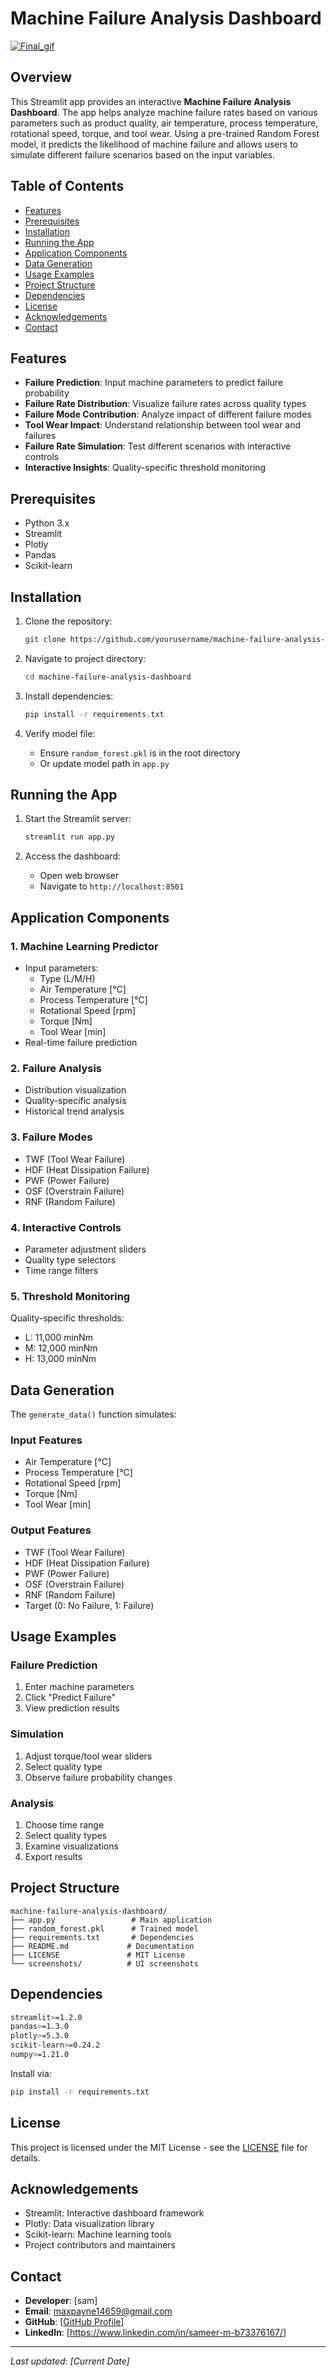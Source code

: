 # Machine Failure Analysis Dashboard

[
![Final_gif](https://github.com/user-attachments/assets/aba2735c-af1d-42ed-9d23-7035e8af2bc5)
](url)

## Overview

This Streamlit app provides an interactive **Machine Failure Analysis Dashboard**. The app helps analyze machine failure rates based on various parameters such as product quality, air temperature, process temperature, rotational speed, torque, and tool wear. Using a pre-trained Random Forest model, it predicts the likelihood of machine failure and allows users to simulate different failure scenarios based on the input variables.

## Table of Contents

- [Features](#features)
- [Prerequisites](#prerequisites)
- [Installation](#installation)
- [Running the App](#running-the-app)
- [Application Components](#application-components)
- [Data Generation](#data-generation)
- [Usage Examples](#usage-examples)
- [Project Structure](#project-structure)
- [Dependencies](#dependencies)
- [License](#license)
- [Acknowledgements](#acknowledgements)
- [Contact](#contact)

## Features

- **Failure Prediction**: Input machine parameters to predict failure probability
- **Failure Rate Distribution**: Visualize failure rates across quality types
- **Failure Mode Contribution**: Analyze impact of different failure modes
- **Tool Wear Impact**: Understand relationship between tool wear and failures
- **Failure Rate Simulation**: Test different scenarios with interactive controls
- **Interactive Insights**: Quality-specific threshold monitoring

## Prerequisites

- Python 3.x
- Streamlit
- Plotly
- Pandas
- Scikit-learn

## Installation

1. Clone the repository:
   ```bash
   git clone https://github.com/yourusername/machine-failure-analysis-dashboard.git
   ```

2. Navigate to project directory:
   ```bash
   cd machine-failure-analysis-dashboard
   ```

3. Install dependencies:
   ```bash
   pip install -r requirements.txt
   ```

4. Verify model file:
   - Ensure `random_forest.pkl` is in the root directory
   - Or update model path in `app.py`

## Running the App

1. Start the Streamlit server:
   ```bash
   streamlit run app.py
   ```

2. Access the dashboard:
   - Open web browser
   - Navigate to `http://localhost:8501`

## Application Components

### 1. Machine Learning Predictor
- Input parameters:
  - Type (L/M/H)
  - Air Temperature [°C]
  - Process Temperature [°C]
  - Rotational Speed [rpm]
  - Torque [Nm]
  - Tool Wear [min]
- Real-time failure prediction

### 2. Failure Analysis
- Distribution visualization
- Quality-specific analysis
- Historical trend analysis

### 3. Failure Modes
- TWF (Tool Wear Failure)
- HDF (Heat Dissipation Failure)
- PWF (Power Failure)
- OSF (Overstrain Failure)
- RNF (Random Failure)

### 4. Interactive Controls
- Parameter adjustment sliders
- Quality type selectors
- Time range filters

### 5. Threshold Monitoring
Quality-specific thresholds:
- L: 11,000 minNm
- M: 12,000 minNm
- H: 13,000 minNm

## Data Generation

The `generate_data()` function simulates:

### Input Features
- Air Temperature [°C]
- Process Temperature [°C]
- Rotational Speed [rpm]
- Torque [Nm]
- Tool Wear [min]

### Output Features
- TWF (Tool Wear Failure)
- HDF (Heat Dissipation Failure)
- PWF (Power Failure)
- OSF (Overstrain Failure)
- RNF (Random Failure)
- Target (0: No Failure, 1: Failure)

## Usage Examples

### Failure Prediction
1. Enter machine parameters
2. Click "Predict Failure"
3. View prediction results

### Simulation
1. Adjust torque/tool wear sliders
2. Select quality type
3. Observe failure probability changes

### Analysis
1. Choose time range
2. Select quality types
3. Examine visualizations
4. Export results

## Project Structure

```
machine-failure-analysis-dashboard/
├── app.py                 # Main application
├── random_forest.pkl      # Trained model
├── requirements.txt       # Dependencies
├── README.md             # Documentation
├── LICENSE               # MIT License
└── screenshots/          # UI screenshots
```

## Dependencies

```bash
streamlit>=1.2.0
pandas>=1.3.0
plotly>=5.3.0
scikit-learn>=0.24.2
numpy>=1.21.0
```

Install via:
```bash
pip install -r requirements.txt
```

## License

This project is licensed under the MIT License - see the [LICENSE](LICENSE) file for details.

## Acknowledgements

- Streamlit: Interactive dashboard framework
- Plotly: Data visualization library
- Scikit-learn: Machine learning tools
- Project contributors and maintainers

## Contact

- **Developer**: [sam]
- **Email**: maxpayne14659@gmail.com
- **GitHub**: [[GitHub Profile](https://github.com/SamSon1402)]
- **LinkedIn**: [https://www.linkedin.com/in/sameer-m-b73376167/]

---

*Last updated: [Current Date]*
